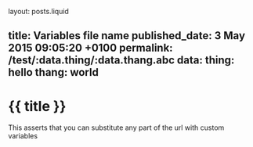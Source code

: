 layout: posts.liquid

title:  Variables file name
published_date:  3 May 2015 09:05:20 +0100
permalink: /test/:data.thing/:data.thang.abc
data:
  thing: hello
  thang: world
---
# {{ title }}

This asserts that you can substitute any part of the url with custom variables
